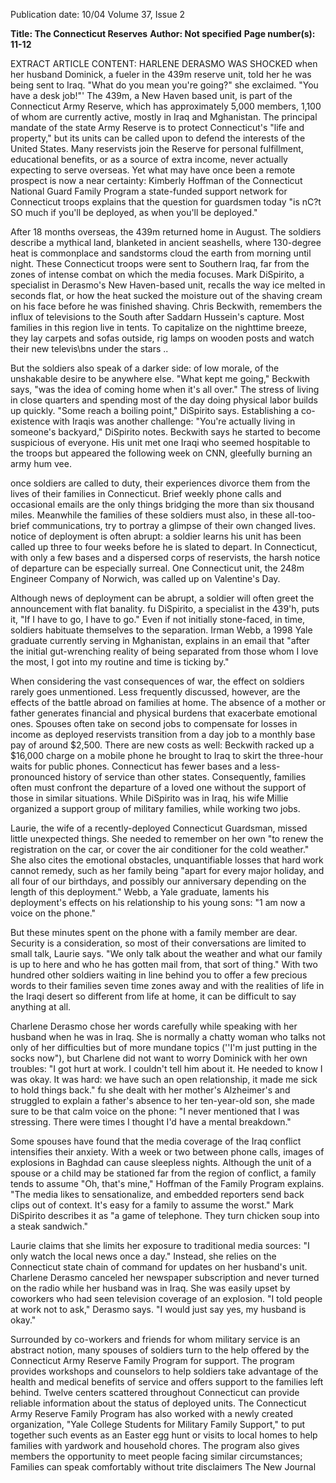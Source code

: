 Publication date: 10/04
Volume 37, Issue 2

**Title: The Connecticut Reserves**
**Author: Not specified**
**Page number(s): 11-12**

EXTRACT ARTICLE CONTENT:
HARLENE DERASMO WAS SHOCKED when her husband Dominick, a fueler in the 439m reserve unit, told her he was being sent to Iraq. "What do you mean you're going?" she exclaimed. "You have a desk job!"' 
The 439m, a New Haven based unit, is part of the Connecticut Army Reserve, which has approximately 5,000 members, 1,100 of whom are currently active, mostly in Iraq and Mghanistan. The principal mandate of the state Army Reserve is to protect Connecticut's "life and property," but its units can be called upon to defend the interests of the United States. Many reservists join the Reserve for personal fulfillment, educational benefits, or as a source of extra income, never actually expecting to serve overseas. Yet what may have once been a remote prospect is now a near certainty: Kimberly Hoffman of the Connecticut National Guard Family Program a state-funded support network for Connecticut troops explains that the question for guardsmen today "is nC?t SO much if you'll be deployed, as when you'll be deployed." 

After 18 months overseas, the 439m returned home in August. 
The soldiers describe a mythical land, blanketed in ancient seashells, where 130-degree heat is commonplace and sandstorms cloud the earth from morning until night. These Connecticut troops were sent to Southern Iraq, far from the zones of intense combat on which the media focuses. Mark DiSpirito, a specialist in Derasmo's New Haven-based unit, recalls the way ice melted in seconds flat, or how the heat sucked the moisture out of the shaving cream on his face before he was finished shaving. Chris Beckwith, remembers the influx of televisions to the South after Saddarn Hussein's capture. 
Most families in this region live in tents. To capitalize on the nighttime breeze, they lay carpets and sofas outside, rig lamps on wooden posts and watch their new televis\bns under the stars .. 

But the soldiers also speak of a darker side: of low morale, of the unshakable desire to be anywhere else. "What kept me going," Beckwith says, "was the idea of coming home when it's all over." The stress of living in close quarters and spending most of the day doing physical labor builds up quickly. "Some reach a boiling point," DiSpirito says. Establishing a co-existence with Iraqis was another challenge: "You're actually living in someone's backyard," DiSpirito notes. Beckwith says he started to become suspicious of everyone. His unit met one Iraqi who seemed hospitable to the troops but appeared the following week on CNN, gleefully burning an army hum vee. 

once soldiers are called to duty, their experiences divorce them from the lives of their families in Connecticut. Brief weekly phone calls and occasional emails are the only things bridging the more than six thousand miles. Meanwhile the families of these soldiers must also, in these all-too-brief communications, try to portray a glimpse of their own changed lives. 
notice of deployment is often abrupt: a soldier learns his unit has been called up three to four weeks before he is slated to depart. In Connecticut, with only a few bases and a dispersed corps of reservists, the harsh notice of departure can be especially surreal. One Connecticut unit, the 248m Engineer Company of Norwich, was called up on Valentine's Day. 

Although news of deployment can be abrupt, a soldier will often greet the announcement with flat banality. fu DiSpirito, a specialist in the 439'h, puts it, "If I have to go, I have to go." Even if not initially stone-faced, in time, soldiers habituate themselves to the separation. Irman Webb, a 1998 Yale graduate currently serving in Mghanistan, explains in an email that "after the initial gut-wrenching reality of being separated from those whom I love the most, I got into my routine and time is ticking by." 

When considering the vast consequences of war, the effect on soldiers rarely goes unmentioned. Less frequently discussed, however, are the effects of the battle abroad on families at home. The absence of a mother or father generates financial and physical burdens that exacerbate emotional ones. Spouses often take on second jobs to compensate for losses in income as deployed reservists transition from a day job to a monthly base pay of around $2,500. There are new costs as well: Beckwith racked up a $16,000 charge on a mobile phone he brought to Iraq to skirt the three-hour waits for public phones. Connecticut has fewer bases and a less-pronounced history of service than other states. Consequently, families often must confront the departure of a loved one without the support of those in similar situations. While DiSpirito was in Iraq, his wife Millie organized a support group of military families, while working two jobs. 

Laurie, the wife of a recently-deployed Connecticut Guardsman, missed little unexpected things. She needed to remember on her own "to renew the registration on the car, or cover the air conditioner for the cold weather." She also cites the emotional obstacles, unquantifiable losses that hard work cannot remedy, such as her family being "apart for every major holiday, and all four of our birthdays, and possibly our anniversary depending on the length of this deployment." Webb, a Yale graduate, laments his deployment's effects on his relationship to his young sons: "1 am now a voice on the phone." 

But these minutes spent on the phone with a family member are dear. Security is a consideration, so most of their conversations are limited to small talk, Laurie says. "We only talk about the weather and what our family is up to here and who he has gotten mail from, that sort of thing." With two hundred other soldiers waiting in line behind you to offer a few precious words to their families seven time zones away and with the realities of life in the Iraqi desert so different from life at home, it can be difficult to say anything at all. 

Charlene Derasmo chose her words carefully while speaking with her husband when he was in Iraq. She is normally a chatty woman who talks not only of her difficulties but of more mundane topics (''I'm just putting in the socks now"), but Charlene did not want to worry Dominick with her own troubles: "I got hurt at work. I couldn't tell him about it. He needed to know I was okay. It was hard: we have such an open relationship, it made me sick to hold things back." fu she dealt with her mother's Alzheimer's and struggled to explain a father's absence to her ten-year-old son, she made sure to be that calm voice on the phone: "I never mentioned that I was stressing. There were times I thought I'd have a mental breakdown." 

Some spouses have found that the media coverage of the Iraq conflict intensifies their anxiety. With a week or two between phone calls, images of explosions in Baghdad can cause sleepless nights. Although the unit of a spouse or a child may be stationed far from the region of conflict, a family tends to assume "Oh, that's mine," Hoffman of the Family Program explains. "The media likes to sensationalize, and embedded reporters send back clips out of context. It's easy for a family to assume the worst." Mark DiSpirito describes it as "a game of telephone. They turn chicken soup into a steak sandwich." 

Laurie claims that she limits her exposure to traditional media sources: "I only watch the local news once a day." Instead, she relies on the Connecticut state chain of command for updates on her husband's unit. Charlene Derasmo canceled her newspaper subscription and never turned on the radio while her husband was in Iraq. She was easily upset by coworkers who had seen television coverage of an explosion. "I told people at work not to ask," Derasmo says. "I would just say yes, my husband is okay." 

Surrounded by co-workers and friends for whom military service is an abstract notion, many spouses of soldiers turn to the help offered by the Connecticut Army Reserve Family Program for support. The program provides workshops and counselors to help soldiers take advantage of the health and medical benefits of service and offers support to the families left behind. Twelve centers scattered throughout Connecticut can provide reliable information about the status of deployed units. The Connecticut Army Reserve Family Program has also worked with a newly created organization, "Yale College Students for Military Family Support," to put together such events as an Easter egg hunt or visits to local homes to help families with yardwork and household chores. The program also gives members the opportunity to meet people facing similar circumstances; Families can speak comfortably without trite disclaimers The New Journal